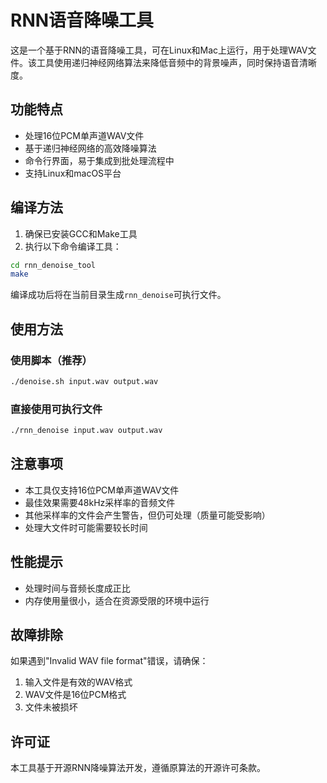 # RNN语音降噪工具

这是一个基于RNN的语音降噪工具，可在Linux和Mac上运行，用于处理WAV文件。该工具使用递归神经网络算法来降低音频中的背景噪声，同时保持语音清晰度。

## 功能特点

- 处理16位PCM单声道WAV文件
- 基于递归神经网络的高效降噪算法
- 命令行界面，易于集成到批处理流程中
- 支持Linux和macOS平台

## 编译方法

1. 确保已安装GCC和Make工具
2. 执行以下命令编译工具：

```bash
cd rnn_denoise_tool
make
```

编译成功后将在当前目录生成`rnn_denoise`可执行文件。

## 使用方法

### 使用脚本（推荐）

```bash
./denoise.sh input.wav output.wav
```

### 直接使用可执行文件

```bash
./rnn_denoise input.wav output.wav
```

## 注意事项

- 本工具仅支持16位PCM单声道WAV文件
- 最佳效果需要48kHz采样率的音频文件
- 其他采样率的文件会产生警告，但仍可处理（质量可能受影响）
- 处理大文件时可能需要较长时间

## 性能提示

- 处理时间与音频长度成正比
- 内存使用量很小，适合在资源受限的环境中运行

## 故障排除

如果遇到"Invalid WAV file format"错误，请确保：
1. 输入文件是有效的WAV格式
2. WAV文件是16位PCM格式
3. 文件未被损坏

## 许可证

本工具基于开源RNN降噪算法开发，遵循原算法的开源许可条款。 